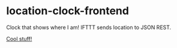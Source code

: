# location-clock-frontend
Clock that shows where I am! IFTTT sends location to JSON REST. 

[Cool stuff!](https://julkku.github.io/location-clock-frontend/clockweb/)
